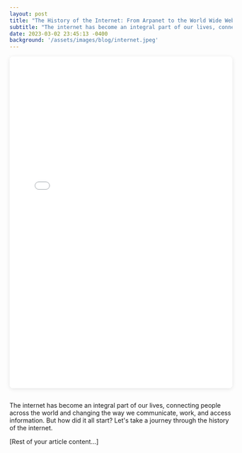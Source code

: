 ```yaml
---
layout: post
title: "The History of the Internet: From Arpanet to the World Wide Web"
subtitle: "The internet has become an integral part of our lives, connecting people across the world and changing the way we communicate, work, and access information."
date: 2023-03-02 23:45:13 -0400
background: '/assets/images/blog/internet.jpeg'
---
```


<div style="width: 100%; height: 750px; border-radius: 8px; overflow: hidden; margin-bottom: 30px; box-shadow: 0 2px 10px rgba(0,0,0,0.1);">
  <iframe src="{{ site.baseurl }}/assets/danish_travel_react.html" style="width: 100%; height: 100%; border: none;"></iframe>
</div>

The internet has become an integral part of our lives, connecting people across the world and changing the way we communicate, work, and access information. But how did it all start? Let's take a journey through the history of the internet.

[Rest of your article content...]